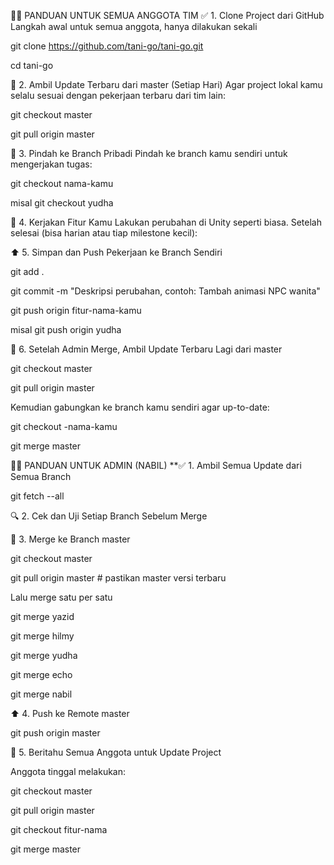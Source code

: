 👨‍💻 PANDUAN UNTUK SEMUA ANGGOTA TIM
✅ 1. Clone Project dari GitHub Langkah awal untuk semua anggota, hanya dilakukan sekali

git clone https://github.com/tani-go/tani-go.git

cd tani-go

🔁 2. Ambil Update Terbaru dari master (Setiap Hari) Agar project lokal kamu selalu sesuai dengan pekerjaan terbaru dari tim lain:

git checkout master

git pull origin master

🌿 3. Pindah ke Branch Pribadi Pindah ke branch kamu sendiri untuk mengerjakan tugas:

git checkout nama-kamu

misal git checkout yudha

🎨 4. Kerjakan Fitur Kamu Lakukan perubahan di Unity seperti biasa. Setelah selesai (bisa harian atau tiap milestone kecil):

⬆️ 5. Simpan dan Push Pekerjaan ke Branch Sendiri

git add .

git commit -m "Deskripsi perubahan, contoh: Tambah animasi NPC wanita"

git push origin fitur-nama-kamu

misal git push origin yudha

🔄 6. Setelah Admin Merge, Ambil Update Terbaru Lagi dari master

git checkout master

git pull origin master

Kemudian gabungkan ke branch kamu sendiri agar up-to-date:

git checkout -nama-kamu

git merge master

🧑‍💼 PANDUAN UNTUK ADMIN (NABIL)
**✅ 1. Ambil Semua Update dari Semua Branch

git fetch --all

🔍 2. Cek dan Uji Setiap Branch Sebelum Merge

🔄 3. Merge ke Branch master

git checkout master

git pull origin master # pastikan master versi terbaru

Lalu merge satu per satu

git merge yazid

git merge hilmy

git merge yudha

git merge echo

git merge nabil

⬆️ 4. Push ke Remote master

git push origin master

📣 5. Beritahu Semua Anggota untuk Update Project

Anggota tinggal melakukan:

git checkout master

git pull origin master

git checkout fitur-nama

git merge master
